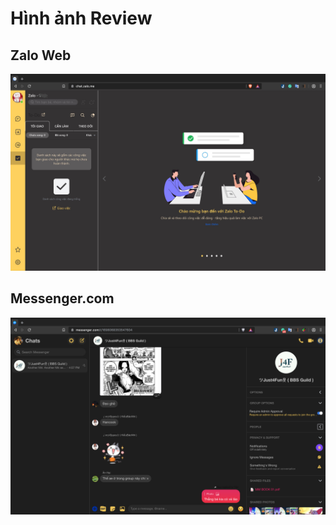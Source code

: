 # Hình ảnh Review

## Zalo Web
<img src="/img/zalo_ToDo.jpg">

## Messenger.com
<img src="/img/FMessenger.png">
